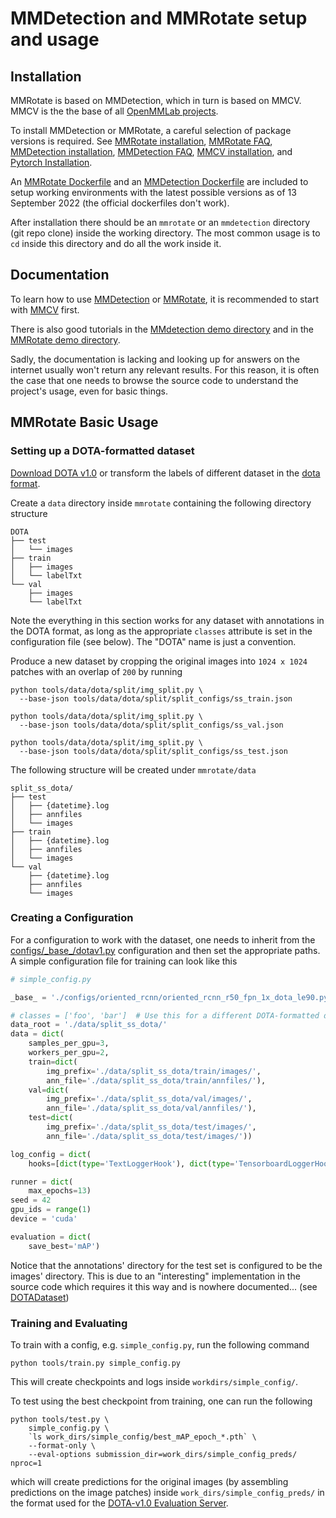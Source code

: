 # MMDetection and MMRotate setup and usage

## Installation

MMRotate is based on MMDetection, which in turn is based on MMCV. MMCV is the the base of all [OpenMMLab projects](https://github.com/open-mmlab/).

To install MMDetection or MMRotate, a careful selection of package versions is required. See
[MMRotate installation](https://mmrotate.readthedocs.io/en/latest/install.html#installation),
[MMRotate FAQ](https://mmrotate.readthedocs.io/en/latest/faq.html),
[MMDetection installation](https://mmdetection.readthedocs.io/en/latest/get_started.html#installation),
[MMDetection FAQ](https://mmdetection.readthedocs.io/en/latest/faq.html),
[MMCV installation](https://mmcv.readthedocs.io/en/latest/get_started/installation.html),
and [Pytorch Installation](https://pytorch.org/get-started/previous-versions/).

An [MMRotate Dockerfile](./mmr/Dockerfile) and an [MMDetection Dockerfile](./mmd/Dockerfile) are included to setup working environments with the latest possible versions as of 13 September 2022 (the official dockerfiles don't work).

After installation there should be an `mmrotate` or an `mmdetection` directory (git repo clone) inside the working directory. The most common usage is to `cd` inside this directory and do all the work inside it.

## Documentation

To learn how to use [MMDetection](https://mmdetection.readthedocs.io/en/latest/) or [MMRotate](https://mmrotate.readthedocs.io/en/latest/), it is recommended to start with [MMCV](https://mmcv.readthedocs.io/en/latest/) first.

There is also good tutorials in the [MMdetection demo directory](https://github.com/open-mmlab/mmdetection/tree/master/demo) and in the [MMRotate demo directory](https://github.com/open-mmlab/mmrotate/tree/main/demo).

Sadly, the documentation is lacking and looking up for answers on the internet usually won't return any relevant results. For this reason, it is often the case that one needs to browse the source code to understand the project's usage, even for basic things.

## MMRotate Basic Usage

### Setting up a DOTA-formatted dataset

[Download DOTA v1.0](https://captain-whu.github.io/DOTA/) or transform the labels of different dataset in the [dota format](https://mmrotate.readthedocs.io/en/latest/tutorials/customize_dataset.html).

Create a `data` directory inside `mmrotate` containing the following directory structure

```none
DOTA
├── test
│   └── images
├── train
│   ├── images
│   └── labelTxt
└── val
    ├── images
    └── labelTxt
```

Note the everything in this section works for any dataset with annotations in the DOTA format, as long as the appropriate `classes` attribute is set in the configuration file (see below). The "DOTA" name is just a convention.

Produce a new dataset by cropping the original images into `1024 x 1024` patches with an overlap of `200` by running

```shell
python tools/data/dota/split/img_split.py \
  --base-json tools/data/dota/split/split_configs/ss_train.json

python tools/data/dota/split/img_split.py \
  --base-json tools/data/dota/split/split_configs/ss_val.json

python tools/data/dota/split/img_split.py \
  --base-json tools/data/dota/split/split_configs/ss_test.json
```

The following structure will be created under `mmrotate/data`

```
split_ss_dota/
├── test
│   ├── {datetime}.log
│   ├── annfiles
│   └── images
├── train
│   ├── {datetime}.log
│   ├── annfiles
│   └── images
└── val
    ├── {datetime}.log
    ├── annfiles
    └── images
```

### Creating a Configuration

For a configuration to work with the dataset, one needs to inherit from the [configs/\_base\_/dotav1.py](https://github.com/open-mmlab/mmrotate/blob/main/configs/_base_/datasets/dotav1.py) configuration and then set the appropriate paths. A simple configuration file for training can look like this

```python
# simple_config.py

_base_ = './configs/oriented_rcnn/oriented_rcnn_r50_fpn_1x_dota_le90.py'

# classes = ['foo', 'bar']  # Use this for a different DOTA-formatted dataset.
data_root = './data/split_ss_dota/'
data = dict(
    samples_per_gpu=3,
    workers_per_gpu=2,
    train=dict(
        img_prefix='./data/split_ss_dota/train/images/',
        ann_file='./data/split_ss_dota/train/annfiles/'),
    val=dict(
        img_prefix='./data/split_ss_dota/val/images/',
        ann_file='./data/split_ss_dota/val/annfiles/'),
    test=dict(
        img_prefix='./data/split_ss_dota/test/images/',
        ann_file='./data/split_ss_dota/test/images/'))

log_config = dict(
    hooks=[dict(type='TextLoggerHook'), dict(type='TensorboardLoggerHook')])

runner = dict(
    max_epochs=13)
seed = 42
gpu_ids = range(1)
device = 'cuda'

evaluation = dict(
    save_best='mAP')
```

Notice that the annotations' directory for the test set is configured to be the images' directory. This is due to an "interesting" implementation in the source code which requires it this way and is nowhere documented... (see [DOTADataset](https://github.com/open-mmlab/mmrotate/blob/c62f148fcc2c8253218e67f2277cb8770bcd7df0/mmrotate/datasets/dota.py#L57))

### Training and Evaluating

To train with a config, e.g. `simple_config.py`, run the following command

```shell
python tools/train.py simple_config.py
```

This will create checkpoints and logs inside `workdirs/simple_config/`.

To test using the best checkpoint from training, one can run the following

```shell
python tools/test.py \
    simple_config.py \
    `ls work_dirs/simple_config/best_mAP_epoch_*.pth` \
    --format-only \
    --eval-options submission_dir=work_dirs/simple_config_preds/ nproc=1
```

which will create predictions for the original images (by assembling predictions on the image patches) inside `work_dirs/simple_config_preds/` in the format used for the [DOTA-v1.0 Evaluation Server](https://captain-whu.github.io/DOTA/evaluation.html).
